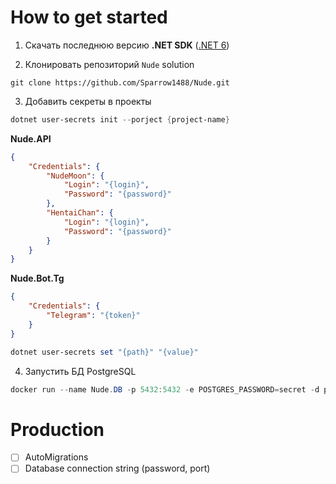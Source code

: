 # How to get started

1. Скачать последнюю версию **.NET SDK** ([.NET 6](https://dotnet.microsoft.com/en-us/download/dotnet/6.0))

2. Клонировать репозиторий `Nude` solution

```git
git clone https://github.com/Sparrow1488/Nude.git
```

3. Добавить секреты в проекты

```powershell
dotnet user-secrets init --porject {project-name}
```

**Nude.API**

```json
{
    "Credentials": {
        "NudeMoon": {
            "Login": "{login}",
            "Password": "{password}"
        },
        "HentaiChan": {
            "Login": "{login}",
            "Password": "{password}"
        }
    }
}
```

**Nude.Bot.Tg**

 ```json
 {
     "Credentials": {
         "Telegram": "{token}"
     }
 }
 ```

```powershell
dotnet user-secrets set "{path}" "{value}"
```

4. Запустить БД PostgreSQL

```powershell
docker run --name Nude.DB -p 5432:5432 -e POSTGRES_PASSWORD=secret -d postgres
```



# Production

- [ ] AutoMigrations
- [ ] Database connection string (password, port)
